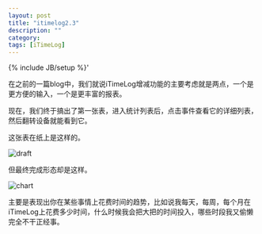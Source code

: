 ```yaml
---
layout: post
title: "itimelog2.3"
description: ""
category: 
tags: [iTimeLog]
---
```

{% include JB/setup %}'

在之前的一篇blog中，我们就说iTimeLog增减功能的主要考虑就是两点，一个是更方便的输入，一个是更丰富的报表。

现在，我们终于搞出了第一张表，进入统计列表后，点击事件查看它的详细列表，然后翻转设备就能看到它。

这张表在纸上是这样的。

![draft](http://interbbs.b0.upaiyun.com/chardraft.jpg)

但最终完成形态却是这样。

![chart](http://interbbs.b0.upaiyun.com/chart.jpg)

主要是表现出你在某些事情上花费时间的趋势，比如说我每天，每周，每个月在iTimeLog上花费多少时间，什么时候我会把大把的时间投入，哪些时段我又偷懒完全不干正经事。
